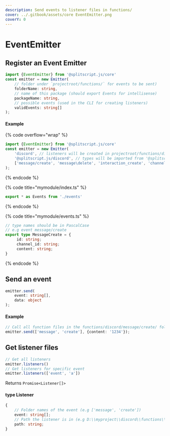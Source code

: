 ```yaml
---
description: Send events to listener files in functions/
cover: ../.gitbook/assets/core EventEmitter.png
coverY: 0
---
```


# EventEmitter

## Register an Event Emitter

```typescript
import {EventEmitter} from '@splitscript.js/core'
const emitter = new Emitter(
    // folder under `projectroot/functions/` for events to be sent)
    folderName: string,
    // name of this package (should export Events for intellisense)
    packageName: string,
    // possible events (used in the CLI for creating listeners) 
    validEvents: string[]
);
```

#### Example

{% code overflow="wrap" %}
```typescript
import {EventEmitter} from '@splitscript.js/core'
const emitter = new Emitter(
    'discord', // listeners will be created in projectroot/functions/discord/
    '@splitscript.js/discord', // types will be imported from '@splitscript.js/discord'.Events
    ['message/create', 'message\delete', 'interaction_create', 'channel.create'] // These will be split by /, \, _, or . So creating a message.create listener will create a file in projectroot/functions/discord/message/create/
);
```
{% endcode %}

{% code title="mymodule/index.ts" %}
```typescript
export * as Events from './events'
```
{% endcode %}

{% code title="mymodule/events.ts" %}
```typescript
// type names should be in PascalCase
// e.g event message/create
export type MessageCreate = {
     id: string;
     channel_id: string;
     content: string;
}
```
{% endcode %}

## Send an event

```typescript
emitter.send(
    event: string[],
    data: object
);
```

#### Example

```typescript
// Call all function files in the functions/discord/message/create/ folder with the data {content: '1234'}
emitter.send(['message', 'create'], {content: '1234'});
```

## Get listener files

```typescript
// Get all listeners
emitter.listeners()
// Get listeners for specific event
emitter.listeners(['event', 'a'])
```

Returns `Promise<Listener[]>`

#### type Listener

```typescript
{
    // Folder names of the event (e.g ['message', 'create'])
    event: string[];
    // Path the listener is in (e.g D:\\myproject\\discord\\functions\\message\\create)
    path: string;
}
```
